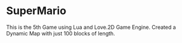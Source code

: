 # SuperMario
This is the 5th Game using Lua and Love.2D Game Engine. Created a Dynamic Map with just 100 blocks of length.
